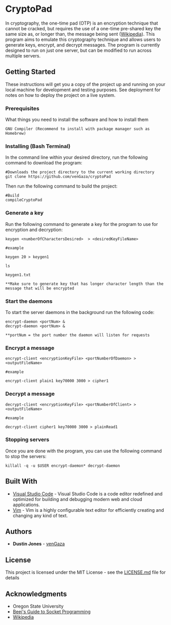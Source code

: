 # CryptoPad

In cryptography, the one-time pad (OTP) is an encryption technique that cannot be cracked, but requires the use of a one-time pre-shared key the same size as, or longer than, the message being sent ([Wikipedia](https://en.wikipedia.org/wiki/One-time_pad)). This program aims to emulate this cryptography technique and allows users to generate keys, encrypt, and decrypt messages. The program is currently designed to run on just one server, but can be modified to run across multiple servers.   

## Getting Started

These instructions will get you a copy of the project up and running on your local machine for development and testing purposes. See deployment for notes on how to deploy the project on a live system.

### Prerequisites

What things you need to install the software and how to install them

```
GNU Compiler (Recommend to install with package manager such as Homebrew)
```

### Installing (Bash Terminal)

In the command line within your desired directory, run the following command to download the program:

```
#Downloads the project directory to the current working directory
git clone https://github.com/venGaza/cryptoPad
```

Then run the following command to build the project:

```
#Build
compileCryptoPad
```

### Generate a key 

Run the following command to generate a key for the program to use for encryption and decryption:

```
keygen <numberOfCharactersDesired>  > <desiredKeyFileName>

#example

keygen 20 > keygen1

ls

keygen1.txt

**Make sure to generate key that has longer character length than the message that will be encrypted
```

### Start the daemons 

To start the server daemons in the background run the following code:

```
encrypt-daemon <portNum> &
decrypt-daemon <portNum> &

**portNum = the port number the daemon will listen for requests
```

### Encrypt a message

```
encrypt-client <encryptionKeyFile> <portNumberOfDaemon> > <outputFileName>

#example

encrypt-client plain1 key70000 3000 > cipher1
```

### Decrypt a message

```
decrypt-client <encryptionKeyFile> <portNumberOfClient> > <outputFileName>

#example

decrypt-client cipher1 key70000 3000 > plainRead1
```

### Stopping servers

Once you are done with the program, you can use the following command to stop the servers:

```
killall -q -u $USER encrypt-daemon* decrypt-daemon
```

## Built With

* [Visual Studio Code](https://code.visualstudio.com/) - Visual Studio Code is a code editor redefined and optimized for building and debugging modern web and cloud applications.
* [Vim](https://www.vim.org/) - Vim is a highly configurable text editor for efficiently creating and changing any kind of text.

## Authors

* **Dustin Jones** - [venGaza](https://github.com/venGaza)

## License

This project is licensed under the MIT License - see the [LICENSE.md](LICENSE.md) file for details

## Acknowledgments

* Oregon State University
* [Beej's Guide to Socket Programming](https://beej.us/guide/bgnet/html/multi/index.html) 
* [Wikipedia](https://en.wikipedia.org/wiki/One-time_pad)